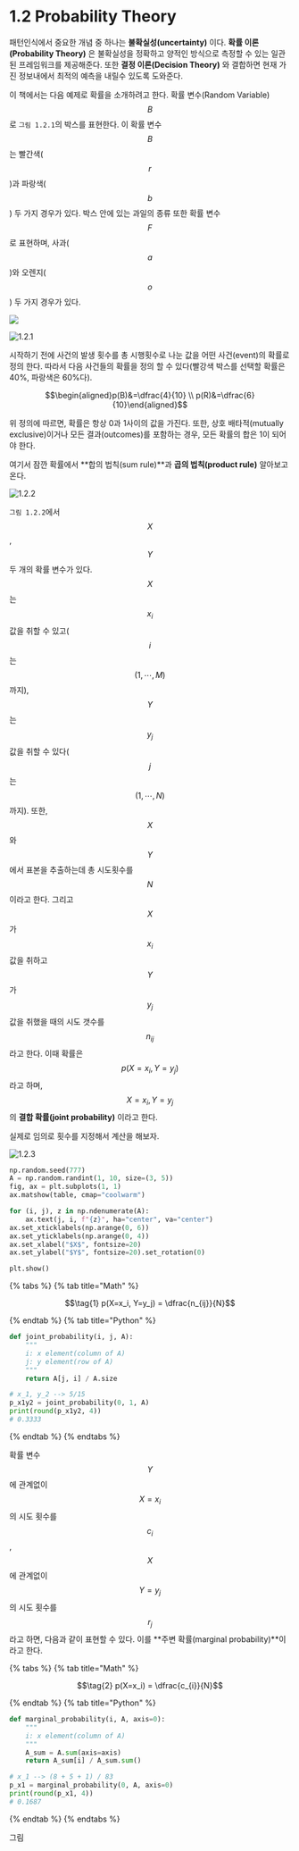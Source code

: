 # 1.2 Probability Theory

패턴인식에서 중요한 개념 중 하나는 **불확실성\(uncertainty\)** 이다. **확률 이론\(Probability Theory\)** 은 불확실성을 정확하고 양적인 방식으로 측정할 수 있는 일관된 프레임워크를 제공해준다. 또한 **결정 이론\(Decision Theory\)** 와 결합하면 현재 가진 정보내에서 최적의 예측을 내릴수 있도록 도와준다.

이 책에서는 다음 예제로 확률을 소개하려고 한다. 확률 변수\(Random Variable\) $$B$$로 `그림 1.2.1`의 박스를 표현한다. 이 확률 변수 $$B$$는 빨간색\($$r$$\)과 파랑색\($$b$$\) 두 가지 경우가 있다. 박스 안에 있는 과일의 종류 또한 확률 변수 $$F$$로 표현하며, 사과\($$a$$\)와 오렌지\($$o$$\) 두 가지 경우가 있다.

<img src="https://drive.google.com/uc?id=1hDNVW-rKmCVufQTp8qIsJRTH9jG6-RDM" desc=1.2.1 >

![1.2.1](https://drive.google.com/uc?id=1hDNVW-rKmCVufQTp8qIsJRTH9jG6-RDM)

시작하기 전에 사건의 발생 횟수를 총 시행횟수로 나눈 값을 어떤 사건\(event\)의 확률로 정의 한다. 따라서 다음 사건들의 확률을 정의 할 수 있다\(빨강색 박스를 선택할 확률은 40%, 파랑색은 60%다\).

$$\begin{aligned}p(B)&=\dfrac{4}{10} \\ p(R)&=\dfrac{6}{10}\end{aligned}$$

위 정의에 따르면, 확률은 항상 0과 1사이의 값을 가진다. 또한, 상호 배타적\(mutually exclusive\)이거나 모든 결과\(outcomes\)를 포함하는 경우, 모든 확률의 합은 1이 되어야 한다.

여기서 잠깐 확률에서 **합의 법칙\(sum rule\)**과 **곱의 법칙\(product rule\)** 알아보고 온다.

![1.2.2](https://drive.google.com/uc?id=1Fev1pOn8NeCpwIPW0VN2xaeLvj8nwbU8)

`그림 1.2.2`에서 $$X$$, $$Y$$ 두 개의 확률 변수가 있다. $$X$$는 $$x_i$$값을 취할 수 있고\($$i$$는 $$(1, \cdots, M)$$까지\), $$Y$$는 $$y_j$$값을 취할 수 있다\($$j$$는 $$(1, \cdots, N)$$까지\). 또한, $$X$$와 $$Y$$에서 표본을 추출하는데 총 시도횟수를 $$N$$이라고 한다. 그리고 $$X$$가 $$x_i$$값을 취하고 $$Y$$가 $$y_j$$값을 취했을 때의 시도 갯수를 $$n_{ij}$$ 라고 한다. 이때 확률은 $$p(X=x_i, Y=y_j)$$라고 하며, $$X=x_i, Y=y_j$$의 **결합 확률\(joint probability\)** 이라고 한다.

실제로 임의로 횟수를 지정해서 계산을 해보자.

![1.2.3](https://drive.google.com/uc?id=1h420qxgDvEnuiXodW-HDmEjv9W0tol2z)

```python
np.random.seed(777)
A = np.random.randint(1, 10, size=(3, 5))
fig, ax = plt.subplots(1, 1)
ax.matshow(table, cmap="coolwarm")

for (i, j), z in np.ndenumerate(A):
    ax.text(j, i, f"{z}", ha="center", va="center")
ax.set_xticklabels(np.arange(0, 6))
ax.set_yticklabels(np.arange(0, 4))
ax.set_xlabel("$X$", fontsize=20)
ax.set_ylabel("$Y$", fontsize=20).set_rotation(0)

plt.show()
```

{% tabs %}
{% tab title="Math" %}

$$\tag{1} p(X=x_i, Y=y_j) = \dfrac{n_{ij}}{N}$$

{% endtab %}
{% tab title="Python" %}

```python
def joint_probability(i, j, A):
    """
    i: x element(column of A)
    j: y element(row of A)
    """
    return A[j, i] / A.size

# x_1, y_2 --> 5/15
p_x1y2 = joint_probability(0, 1, A)
print(round(p_x1y2, 4))
# 0.3333
```

{% endtab %}
{% endtabs %}

확률 변수 $$Y$$에 관계없이 $$X=x_i$$의 시도 횟수를 $$c_i$$, $$X$$에 관계없이 $$Y=y_j$$의 시도 횟수를 $$r_j$$라고 하면, 다음과 같이 표현할 수 있다. 이를 **주변 확률\(marginal probability\)**이라고 한다.

{% tabs %}
{% tab title="Math" %}

$$\tag{2} p(X=x_i) = \dfrac{c_{i}}{N}$$

{% endtab %}
{% tab title="Python" %}

```python
def marginal_probability(i, A, axis=0):
    """
    i: x element(column of A)
    """
    A_sum = A.sum(axis=axis)
    return A_sum[i] / A_sum.sum()

# x_1 --> (8 + 5 + 1) / 83
p_x1 = marginal_probability(0, A, axis=0)
print(round(p_x1, 4))
# 0.1687
```

{% endtab %}
{% endtabs %}

그림 

